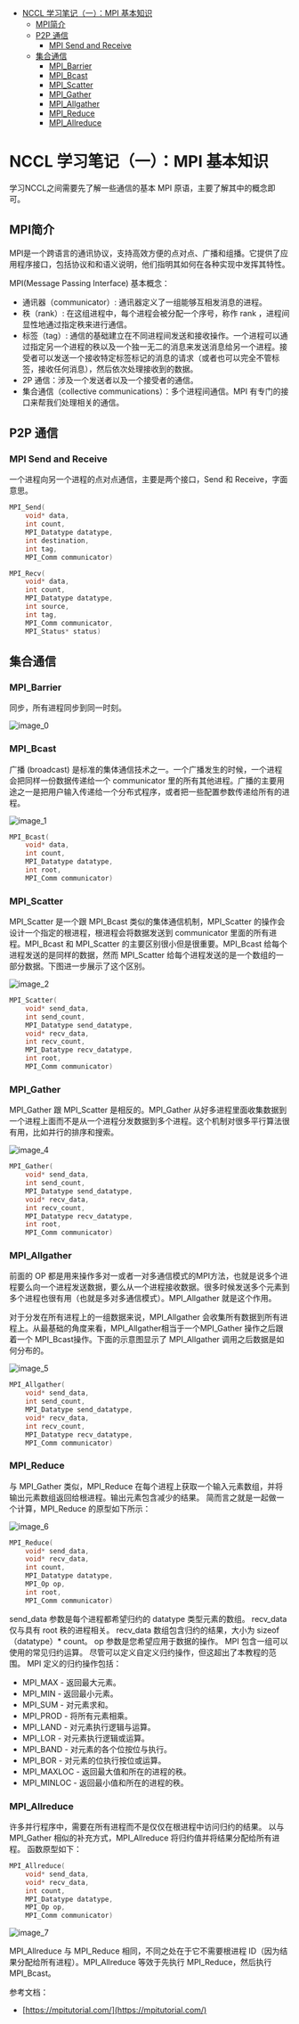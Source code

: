 - [NCCL 学习笔记（一）：MPI 基本知识](#nccl-学习笔记一mpi-基本知识)
  - [MPI简介](#mpi简介)
  - [P2P 通信](#p2p-通信)
    - [MPI Send and Receive](#mpi-send-and-receive)
  - [集合通信](#集合通信)
    - [MPI\_Barrier](#mpi_barrier)
    - [MPI\_Bcast](#mpi_bcast)
    - [MPI\_Scatter](#mpi_scatter)
    - [MPI\_Gather](#mpi_gather)
    - [MPI\_Allgather](#mpi_allgather)
    - [MPI\_Reduce](#mpi_reduce)
    - [MPI\_Allreduce](#mpi_allreduce)

# NCCL 学习笔记（一）：MPI 基本知识

学习NCCL之间需要先了解一些通信的基本 MPI 原语，主要了解其中的概念即可。

## MPI简介

MPI是一个跨语言的通讯协议，支持高效方便的点对点、广播和组播。它提供了应用程序接口，包括协议和和语义说明，他们指明其如何在各种实现中发挥其特性。

MPI(Message Passing Interface) 基本概念：

- 通讯器（communicator）: 通讯器定义了一组能够互相发消息的进程。
- 秩（rank）: 在这组进程中，每个进程会被分配一个序号，称作 rank ，进程间显性地通过指定秩来进行通信。
- 标签（tag）: 通信的基础建立在不同进程间发送和接收操作。一个进程可以通过指定另一个进程的秩以及一个独一无二的消息来发送消息给另一个进程。接受者可以发送一个接收特定标签标记的消息的请求（或者也可以完全不管标签，接收任何消息），然后依次处理接收到的数据。
- 2P 通信：涉及一个发送者以及一个接受者的通信。
- 集合通信（collective communications）：多个进程间通信。MPI 有专门的接口来帮我们处理相关的通信。

## P2P 通信

### MPI Send and Receive

一个进程向另一个进程的点对点通信，主要是两个接口，Send 和 Receive，字面意思。

```C
MPI_Send(
    void* data,
    int count,
    MPI_Datatype datatype,
    int destination,
    int tag,
    MPI_Comm communicator)

MPI_Recv(
    void* data,
    int count,
    MPI_Datatype datatype,
    int source,
    int tag,
    MPI_Comm communicator,
    MPI_Status* status)
```

## 集合通信

### MPI_Barrier

同步，所有进程同步到同一时刻。

![image_0](https://cdn.jsdelivr.net/gh/ZqtCtios/Image@master/sysml_master/45bab061e6d3da3bbbdd529361df6ac15818a8c1adb85e6504167591ed553cc6.png)  

### MPI_Bcast

广播 (broadcast) 是标准的集体通信技术之一。一个广播发生的时候，一个进程会把同样一份数据传递给一个 communicator 里的所有其他进程。广播的主要用途之一是把用户输入传递给一个分布式程序，或者把一些配置参数传递给所有的进程。

![image_1](https://cdn.jsdelivr.net/gh/ZqtCtios/Image@master/sysml_master/8259d93b344c2cb4eaaab7f737ce439f3c5dbf0412886a519767fc5b90a3b212.png)  

```c
MPI_Bcast(
    void* data,
    int count,
    MPI_Datatype datatype,
    int root,
    MPI_Comm communicator)
```

### MPI_Scatter

MPI_Scatter 是一个跟 MPI_Bcast 类似的集体通信机制，MPI_Scatter 的操作会设计一个指定的根进程，根进程会将数据发送到 communicator 里面的所有进程。MPI_Bcast 和 MPI_Scatter 的主要区别很小但是很重要。MPI_Bcast 给每个进程发送的是同样的数据，然而 MPI_Scatter 给每个进程发送的是一个数组的一部分数据。下图进一步展示了这个区别。

![image_2](https://cdn.jsdelivr.net/gh/ZqtCtios/Image@master/sysml_master/88bb4b88265886e7f249b7585c70aec5d75bfa435f991d51eccb33d8078045f1.png)  

```c
MPI_Scatter(
    void* send_data,
    int send_count,
    MPI_Datatype send_datatype,
    void* recv_data,
    int recv_count,
    MPI_Datatype recv_datatype,
    int root,
    MPI_Comm communicator)
```

### MPI_Gather

MPI_Gather 跟 MPI_Scatter 是相反的。MPI_Gather 从好多进程里面收集数据到一个进程上面而不是从一个进程分发数据到多个进程。这个机制对很多平行算法很有用，比如并行的排序和搜索。

![image_4](https://cdn.jsdelivr.net/gh/ZqtCtios/Image@master/sysml_master/1bc5dac372f0604aac3b12a31388c0636abf62584575f629e0946a41af06bdf4.png)  

```c
MPI_Gather(
    void* send_data,
    int send_count,
    MPI_Datatype send_datatype,
    void* recv_data,
    int recv_count,
    MPI_Datatype recv_datatype,
    int root,
    MPI_Comm communicator)
```

### MPI_Allgather

前面的 OP 都是用来操作多对一或者一对多通信模式的MPI方法，也就是说多个进程要么向一个进程发送数据，要么从一个进程接收数据。很多时候发送多个元素到多个进程也很有用（也就是多对多通信模式）。MPI_Allgather 就是这个作用。

对于分发在所有进程上的一组数据来说，MPI_Allgather 会收集所有数据到所有进程上。从最基础的角度来看，MPI_Allgather相当于一个MPI_Gather 操作之后跟着一个 MPI_Bcast操作。下面的示意图显示了 MPI_Allgather 调用之后数据是如何分布的。

![image_5](https://cdn.jsdelivr.net/gh/ZqtCtios/Image@master/sysml_master/31a7bb146cf14603a39a9ef87928cde7959f2ce4dd02970b57fc026c625b5c32.png)  

```c
MPI_Allgather(
    void* send_data,
    int send_count,
    MPI_Datatype send_datatype,
    void* recv_data,
    int recv_count,
    MPI_Datatype recv_datatype,
    MPI_Comm communicator)
```

### MPI_Reduce

与 MPI_Gather 类似，MPI_Reduce 在每个进程上获取一个输入元素数组，并将输出元素数组返回给根进程。输出元素包含减少的结果。 简而言之就是一起做一个计算，MPI_Reduce 的原型如下所示：

![image_6](https://cdn.jsdelivr.net/gh/ZqtCtios/Image@master/sysml_master/ba4a803876e395536fc275ef22ba5271c8b7f2e484dd6b04bda7bf5b4814ae72.png)  


```C
MPI_Reduce(
    void* send_data,
    void* recv_data,
    int count,
    MPI_Datatype datatype,
    MPI_Op op,
    int root,
    MPI_Comm communicator)
```

send_data 参数是每个进程都希望归约的 datatype 类型元素的数组。 recv_data 仅与具有 root 秩的进程相关。 recv_data 数组包含归约的结果，大小为 sizeof（datatype）* count。 op 参数是您希望应用于数据的操作。 MPI 包含一组可以使用的常见归约运算。 尽管可以定义自定义归约操作，但这超出了本教程的范围。 MPI 定义的归约操作包括：

- MPI_MAX - 返回最大元素。
- MPI_MIN - 返回最小元素。
- MPI_SUM - 对元素求和。
- MPI_PROD - 将所有元素相乘。
- MPI_LAND - 对元素执行逻辑与运算。
- MPI_LOR - 对元素执行逻辑或运算。
- MPI_BAND - 对元素的各个位按位与执行。
- MPI_BOR - 对元素的位执行按位或运算。
- MPI_MAXLOC - 返回最大值和所在的进程的秩。
- MPI_MINLOC - 返回最小值和所在的进程的秩。

### MPI_Allreduce

许多并行程序中，需要在所有进程而不是仅仅在根进程中访问归约的结果。 以与 MPI_Gather 相似的补充方式，MPI_Allreduce 将归约值并将结果分配给所有进程。 函数原型如下：

```c
MPI_Allreduce(
    void* send_data,
    void* recv_data,
    int count,
    MPI_Datatype datatype,
    MPI_Op op,
    MPI_Comm communicator)
```

![image_7](https://cdn.jsdelivr.net/gh/ZqtCtios/Image@master/sysml_master/ee08030329a7760826ad534f2983426e701aebb0c4392e529136d5a293df1ff0.png)  


MPI_Allreduce 与 MPI_Reduce 相同，不同之处在于它不需要根进程 ID（因为结果分配给所有进程）。MPI_Allreduce 等效于先执行 MPI_Reduce，然后执行 MPI_Bcast。

参考文档：

- [https://mpitutorial.com/](https://mpitutorial.com/)
